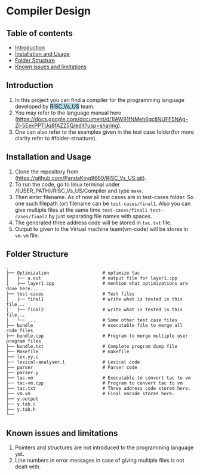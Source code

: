 # Compiler Design

Table of contents
-----------------

* [Introduction](#introduction)
* [Installation and Usage](#installation-and-usage)
* [Folder Structure](#folder-structure)
* [Known issues and limitations](#known-issues-and-limitations)

## Introduction
1. In this project you can find a compiler for the programming language developed by <mark style="background-color: lightblue">RISC_Vs_US</mark> team.
2. You may refer to the language manual here (https://docs.google.com/document/d/1IAW91fNMeh6gcIINUFF5NAg-Zl-5EekPPTUq8fAZZ5Q/edit?usp=sharing).
3. One can also refer to the examples given in the test case folder(for more clarity refer to #folder-structure).


## Installation and Usage
1. Clone the repository from (https://github.com/PandaKing9660/RISC_Vs_US.git).
2. To run the code, go to linux terminal under /{USER_PATH}/RISC_Vs_US/Compiler and type ```make```.
3. Then enter filename. As of now all test cases are in test-cases folder. So one such filepath (or) filename can be ```test-cases/final1```. Also you can give multiple files at the same time ```test-cases/final1 test-cases/final2``` by just separating file names with spaces.
4. The generated three address code will be stored in ```tac.txt``` file.
5. Output to given to the Virtual machine team(vm-code) will be stores in ```vm.vm``` file.



## Folder Structure

    .
    ├── Optimization                    # optimize tac
    │   ├── a.out                       # output file for layer1.cpp
    │   ├── layer1.cpp                  # mention ehat optimizations are done here...
    ├── test-cases                      # Test files
    │   ├── final1                      # write what is tested in this file...
    │   ├── final2                      # write what is tested in this file...
    │   └── ...                         # Some other test case files
    ├── bundle                          # executable file to merge all code files
    ├── bundle.cpp                      # Program to merge multiple user program files                        
    ├── bundle.txt                      # Complete program dump file
    ├── Makefile                        # makefile
    ├── lex.yy.c                        
    ├── lexical-analyser.l              # Lexical code
    ├── parser                          # Parser code
    ├── parser.y  
    ├── tac-vm                          # Executable to convert tac to vm
    ├── tac-vm.cpp                      # Program to convert tac to vm
    ├── tac.txt                         # Three address code stored here.
    ├── vm.vm                           # Final vmcode stored here.
    ├── y.output                       
    ├── y.tab.c                         
    ├── y.tab.h                         
    └── 
    
 ## Known issues and limitations
1. Pointers and structures are not introduced to the programming language yet.
2. Line numbers in error messages in case of giving multiple files is not dealt with.
